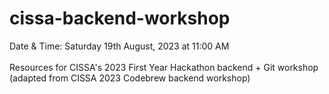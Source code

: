 # cissa-backend-workshop
Date & Time: Saturday 19th August, 2023 at 11:00 AM  <br /><br />
Resources for CISSA's 2023 First Year Hackathon backend + Git workshop  <br />
(adapted from CISSA 2023 Codebrew backend workshop)
